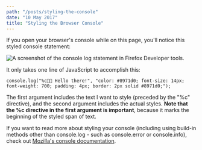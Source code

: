 ```yaml
---
path: "/posts/styling-the-console"
date: "10 May 2017"
title: "Styling the Browser Console"
---
```


If you open your browser's console while on this page, you'll notice this styled console statement:

![A screenshot of the console log statement in Firefox Developer tools.](//images.contentful.com/0rgsttk51848/378tgJYdOoE4ugeeKUmuUk/4fb3e494a3503d31bcf356549d5254bd/Screen_Shot_2017-04-19_at_2.49.41_PM.png)

It only takes one line of JavaScript to accomplish this:

<pre><code class="js">console.log("%c💁🏻 Hello there!", "color: #8971d0; font-size: 14px; font-weight: 700; padding: 4px; border: 2px solid #8971d0;");</code></pre>

The first argument includes the text I want to style (preceded by the "%c" directive), and the second argument includes the actual styles. __Note that the %c directive in the first argument is important__, because it marks the beginning of the styled span of text.

If you want to read more about styling your console (including using build-in methods other than console.log - such as console.error or console.info), check out [Mozilla's console documentation](https://developer.mozilla.org/en-US/docs/Web/API/console).